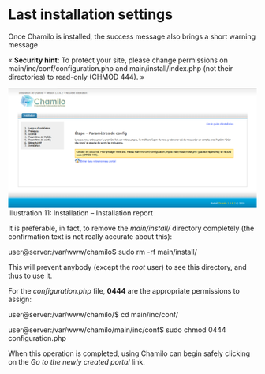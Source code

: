 # Last installation settings

Once Chamilo is installed, the success message also brings a short warning message

« **Security hint**: To protect your site, please change permissions on main/inc/conf/configuration.php and main/install/index.php \(not their directories\) to read-only \(CHMOD 444\). »

![](../../../.gitbook/assets/dernier-parametre%20%283%29.png)Illustration 11: Installation – Installation report

It is preferable, in fact, to remove the _main/install/_ directory completely \(the confirmation text is not really accurate about this\):

user@server:/var/www/chamilo$ sudo rm -rf main/install/

This will prevent anybody \(except the _root_ user\) to see this directory, and thus to use it.

For the _configuration.php_ file, **0444** are the appropriate permissions to assign:

user@server:/var/www/chamilo/$ cd main/inc/conf/

user@server:/var/www/chamilo/main/inc/conf$ sudo chmod 0444 configuration.php

When this operation is completed, using Chamilo can begin safely clicking on the _Go to the newly created portal_ link.

